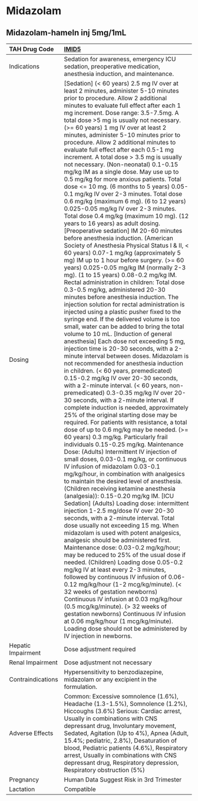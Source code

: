 # Midazolam

## Midazolam-hameln inj 5mg/1mL

| TAH Drug Code      | [IMID5](https://www.tahsda.org.tw/drugs/hissearch.php?drug_code=IMID5)                                                                                                                                                                                                                                                                                                                                                                                                                                                                                                                                                                                                                                                                                                                                                                                                                                                                                                                                                                                                                                                                                                                                                                                                                                                                                                                                                                                                                                                                                                                                                                                                                                                                                                                                                                                                                                                                                                                                                                                                                                                                                                                                                                                                                                                                                                                                                                                                                                                                                                                                                                                                                                                                                                                                                                                                                                                                                                                                                                                                                                                                                                                                                                         |
|:-------------------|:-----------------------------------------------------------------------------------------------------------------------------------------------------------------------------------------------------------------------------------------------------------------------------------------------------------------------------------------------------------------------------------------------------------------------------------------------------------------------------------------------------------------------------------------------------------------------------------------------------------------------------------------------------------------------------------------------------------------------------------------------------------------------------------------------------------------------------------------------------------------------------------------------------------------------------------------------------------------------------------------------------------------------------------------------------------------------------------------------------------------------------------------------------------------------------------------------------------------------------------------------------------------------------------------------------------------------------------------------------------------------------------------------------------------------------------------------------------------------------------------------------------------------------------------------------------------------------------------------------------------------------------------------------------------------------------------------------------------------------------------------------------------------------------------------------------------------------------------------------------------------------------------------------------------------------------------------------------------------------------------------------------------------------------------------------------------------------------------------------------------------------------------------------------------------------------------------------------------------------------------------------------------------------------------------------------------------------------------------------------------------------------------------------------------------------------------------------------------------------------------------------------------------------------------------------------------------------------------------------------------------------------------------------------------------------------------------------------------------------------------------------------------------------------------------------------------------------------------------------------------------------------------------------------------------------------------------------------------------------------------------------------------------------------------------------------------------------------------------------------------------------------------------------------------------------------------------------------------------------------------------|
| Indications        | Sedation for awareness, emergency ICU sedation, preoperative medication, anesthesia induction, and maintenance.                                                                                                                                                                                                                                                                                                                                                                                                                                                                                                                                                                                                                                                                                                                                                                                                                                                                                                                                                                                                                                                                                                                                                                                                                                                                                                                                                                                                                                                                                                                                                                                                                                                                                                                                                                                                                                                                                                                                                                                                                                                                                                                                                                                                                                                                                                                                                                                                                                                                                                                                                                                                                                                                                                                                                                                                                                                                                                                                                                                                                                                                                                                                |
| Dosing             | [Sedation] (< 60 years) 2.5 mg IV over at least 2 minutes, administer 5-10 minutes prior to procedure. Allow 2 additional minutes to evaluate full effect after each 1 mg increment. Dose range: 3.5-7.5mg. A total dose >5 mg is usually not necessary. (>= 60 years) 1 mg IV over at least 2 minutes, administer 5-10 minutes prior to procedure. Allow 2 additional minutes to evaluate full effect after each 0.5-1 mg increment. A total dose > 3.5 mg is usually not necessary. (Non-neonatal) 0.1-0.15 mg/kg IM as a single dose. May use up to 0.5 mg/kg for more anxious patients. Total dose <= 10 mg. (6 months to 5 years) 0.05-0.1 mg/kg IV over 2-3 minutes. Total dose 0.6 mg/kg (maximum 6 mg). (6 to 12 years) 0.025-0.05 mg/kg IV over 2-3 minutes. Total dose 0.4 mg/kg (maximum 10 mg). (12 years to 16 years) as adult dosing. [Preoperative sedation] IM 20-60 minutes before anesthesia induction. (American Society of Anesthesia Physical Status I & II, < 60 years) 0.07-1 mg/kg (approximately 5 mg) IM up to 1 hour before surgery. (>= 60 years) 0.025-0.05 mg/kg IM (normally 2-3 mg). (1 to 15 years) 0.08-0.2 mg/kg IM. Rectal administration in children: Total dose 0.3-0.5 mg/kg, administered 20-30 minutes before anesthesia induction. The injection solution for rectal administration is injected using a plastic pusher fixed to the syringe end. If the delivered volume is too small, water can be added to bring the total volume to 10 mL. [Induction of general anesthesia] Each dose not exceeding 5 mg, injection time is 20-30 seconds, with a 2-minute interval between doses. Midazolam is not recommended for anesthesia induction in children. (< 60 years, premedicated) 0.15-0.2 mg/kg IV over 20-30 seconds, with a 2-minute interval. (< 60 years, non-premedicated) 0.3-0.35 mg/kg IV over 20-30 seconds, with a 2-minute interval. If complete induction is needed, approximately 25% of the original starting dose may be required. For patients with resistance, a total dose of up to 0.6 mg/kg may be needed. (>= 60 years) 0.3 mg/kg. Particularly frail individuals 0.15-0.25 mg/kg. Maintenance Dose: (Adults) Intermittent IV injection of small doses, 0.03-0.1 mg/kg, or continuous IV infusion of midazolam 0.03-0.1 mg/kg/hour, in combination with analgesics to maintain the desired level of anesthesia. (Children receiving ketamine anesthesia (analgesia)): 0.15-0.20 mg/kg IM. [ICU Sedation] (Adults) Loading dose: intermittent injection 1-2.5 mg/dose IV over 20-30 seconds, with a 2-minute interval. Total dose usually not exceeding 15 mg. When midazolam is used with potent analgesics, analgesic should be administered first. Maintenance dose: 0.03-0.2 mg/kg/hour; may be reduced to 25% of the usual dose if needed. (Children) Loading dose 0.05-0.2 mg/kg IV at least every 2-3 minutes, followed by continuous IV infusion of 0.06-0.12 mg/kg/hour (1-2 mcg/kg/minute). (< 32 weeks of gestation newborns) Continuous IV infusion at 0.03 mg/kg/hour (0.5 mcg/kg/minute). (> 32 weeks of gestation newborns) Continuous IV infusion at 0.06 mg/kg/hour (1 mcg/kg/minute). Loading dose should not be administered by IV injection in newborns. |
| Hepatic Impairment | Dose adjustment required                                                                                                                                                                                                                                                                                                                                                                                                                                                                                                                                                                                                                                                                                                                                                                                                                                                                                                                                                                                                                                                                                                                                                                                                                                                                                                                                                                                                                                                                                                                                                                                                                                                                                                                                                                                                                                                                                                                                                                                                                                                                                                                                                                                                                                                                                                                                                                                                                                                                                                                                                                                                                                                                                                                                                                                                                                                                                                                                                                                                                                                                                                                                                                                                                       |
| Renal Impairment   | Dose adjustment not necessary                                                                                                                                                                                                                                                                                                                                                                                                                                                                                                                                                                                                                                                                                                                                                                                                                                                                                                                                                                                                                                                                                                                                                                                                                                                                                                                                                                                                                                                                                                                                                                                                                                                                                                                                                                                                                                                                                                                                                                                                                                                                                                                                                                                                                                                                                                                                                                                                                                                                                                                                                                                                                                                                                                                                                                                                                                                                                                                                                                                                                                                                                                                                                                                                                  |
| Contraindications  | Hypersensitivity to benzodiazepine, midazolam or any excipient in the formulation.                                                                                                                                                                                                                                                                                                                                                                                                                                                                                                                                                                                                                                                                                                                                                                                                                                                                                                                                                                                                                                                                                                                                                                                                                                                                                                                                                                                                                                                                                                                                                                                                                                                                                                                                                                                                                                                                                                                                                                                                                                                                                                                                                                                                                                                                                                                                                                                                                                                                                                                                                                                                                                                                                                                                                                                                                                                                                                                                                                                                                                                                                                                                                             |
| Adverse Effects    | Common: Excessive somnolence (1.6%), Headache (1.3-1.5%), Somnolence (1.2%), Hiccoughs (3.6%) Serious: Cardiac arrest, Usually in combinations with CNS depressant drug, Involuntary movement, Sedated, Agitation (Up to 4%), Apnea (Adult, 15.4%; pediatric, 2.8%), Desaturation of blood, Pediatric patients (4.6%), Respiratory arrest, Usually in combinations with CNS depressant drug, Respiratory depression, Respiratory obstruction (5%)                                                                                                                                                                                                                                                                                                                                                                                                                                                                                                                                                                                                                                                                                                                                                                                                                                                                                                                                                                                                                                                                                                                                                                                                                                                                                                                                                                                                                                                                                                                                                                                                                                                                                                                                                                                                                                                                                                                                                                                                                                                                                                                                                                                                                                                                                                                                                                                                                                                                                                                                                                                                                                                                                                                                                                                              |
| Pregnancy          | Human Data Suggest Risk in 3rd Trimester                                                                                                                                                                                                                                                                                                                                                                                                                                                                                                                                                                                                                                                                                                                                                                                                                                                                                                                                                                                                                                                                                                                                                                                                                                                                                                                                                                                                                                                                                                                                                                                                                                                                                                                                                                                                                                                                                                                                                                                                                                                                                                                                                                                                                                                                                                                                                                                                                                                                                                                                                                                                                                                                                                                                                                                                                                                                                                                                                                                                                                                                                                                                                                                                       |
| Lactation          | Compatible                                                                                                                                                                                                                                                                                                                                                                                                                                                                                                                                                                                                                                                                                                                                                                                                                                                                                                                                                                                                                                                                                                                                                                                                                                                                                                                                                                                                                                                                                                                                                                                                                                                                                                                                                                                                                                                                                                                                                                                                                                                                                                                                                                                                                                                                                                                                                                                                                                                                                                                                                                                                                                                                                                                                                                                                                                                                                                                                                                                                                                                                                                                                                                                                                                     |

